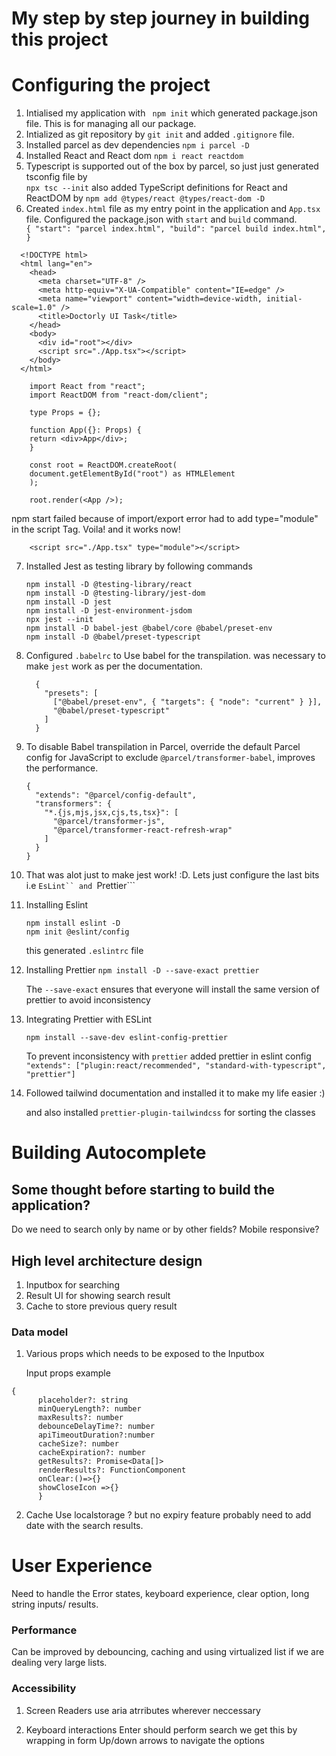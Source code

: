 # My step by step journey in building this project

# Configuring the project

1.  Intialised my application with ` npm init` which generated package.json file. This is for managing all our package.
2.  Intialized as git repository by `git init` and added `.gitignore` file.
3.  Installed parcel as dev dependencies `npm i parcel -D`
4.  Installed React and React dom `npm i react reactdom`
5.  Typescript is supported out of the box by parcel, so just just generated tsconfig file by  
    `npx tsc --init`
    also added TypeScript definitions for React and ReactDOM by
    `npm add @types/react @types/react-dom -D`
6.  Created `index.html` file as my entry point in the application and `App.tsx` file. Configured the package.json with `start` and `build` command.
    `      {
    "start": "parcel index.html",
    "build": "parcel build index.html",
}`

```
  <!DOCTYPE html>
  <html lang="en">
    <head>
      <meta charset="UTF-8" />
      <meta http-equiv="X-UA-Compatible" content="IE=edge" />
      <meta name="viewport" content="width=device-width, initial-scale=1.0" />
      <title>Doctorly UI Task</title>
    </head>
    <body>
      <div id="root"></div>
      <script src="./App.tsx"></script>
    </body>
  </html>
```

```
    import React from "react";
    import ReactDOM from "react-dom/client";

    type Props = {};

    function App({}: Props) {
    return <div>App</div>;
    }

    const root = ReactDOM.createRoot(
    document.getElementById("root") as HTMLElement
    );

    root.render(<App />);
```

npm start failed because of import/export error had to add type="module" in the script Tag. Voila! and it works now!

```
    <script src="./App.tsx" type="module"></script>
```

7.  Installed Jest as testing library by following commands
    ```
    npm install -D @testing-library/react
    npm install -D @testing-library/jest-dom
    npm install -D jest
    npm install -D jest-environment-jsdom
    npx jest --init
    npm install -D babel-jest @babel/core @babel/preset-env
    npm install -D @babel/preset-typescript
    ```
8.  Configured `.babelrc` to Use babel for the transpilation. was necessary to make `jest` work as per the documentation.
    ```
      {
        "presets": [
          ["@babel/preset-env", { "targets": { "node": "current" } }],
          "@babel/preset-typescript"
        ]
      }
    ```
9.  To disable Babel transpilation in Parcel, override the default Parcel config for JavaScript to exclude `@parcel/transformer-babel`, improves the performance.
    ```
    {
      "extends": "@parcel/config-default",
      "transformers": {
        "*.{js,mjs,jsx,cjs,ts,tsx}": [
          "@parcel/transformer-js",
          "@parcel/transformer-react-refresh-wrap"
        ]
      }
    }
    ```
10. That was alot just to make jest work! :D. Lets just configure the last bits i.e ` EsLint`` and  `Prettier```

11. Installing Eslint

    ```
    npm install eslint -D
    npm init @eslint/config

    ```

    this generated `.eslintrc` file

12. Installing Prettier
    `npm install -D --save-exact prettier `

    The `--save-exact` ensures that everyone will install the same version of prettier to avoid inconsistency

13. Integrating Prettier with ESLint

    `npm install --save-dev eslint-config-prettier`

    To prevent inconsistency with `prettier` added prettier in eslint config
    `"extends": ["plugin:react/recommended", "standard-with-typescript", "prettier"]`

14. Followed tailwind documentation and installed it to make my life easier :)

    and also installed `prettier-plugin-tailwindcss` for sorting the classes

# Building Autocomplete

## Some thought before starting to build the application?

Do we need to search only by name or by other fields?
Mobile responsive?

## High level architecture design

1. Inputbox for searching
2. Result UI for showing search result
3. Cache to store previous query result

### Data model

1.  Various props which needs to be exposed to the Inputbox

    Input props example

```
{
      placeholder?: string
      minQueryLength?: number
      maxResults?: number
      debounceDelayTime?: number
      apiTimeoutDuration?:number
      cacheSize?: number
      cacheExpiration?: number
      getResults?: Promise<Data[]>
      renderResults?: FunctionComponent
      onClear:()=>{}
      showCloseIcon =>{}
      }
```

2. Cache
   Use localstorage ? but no expiry feature probably need to add date with the search results.

# User Experience

Need to handle the Error states, keyboard experience, clear option, long string inputs/ results.

### Performance

Can be improved by debouncing, caching and using virtualized list if we are dealing very large lists.

### Accessibility

1. Screen Readers
   use aria atrributes wherever neccessary

2. Keyboard interactions
   Enter should perform search we get this by wrapping in form
   Up/down arrows to navigate the options

